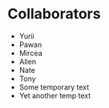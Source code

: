 # Collaborators

- Yurii
- Pawan
- Mircea
- Allen
- Nate
- Tony
- Some temporary text
- Yet another temp text
